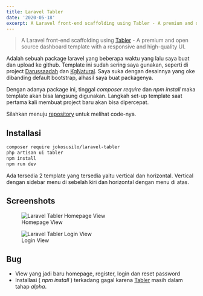 ```yaml
---
title: Laravel Tabler
date: '2020-05-18'
excerpt: A Laravel front-end scaffolding using Tabler - A premium and open source dashboard template with a responsive and high-quality UI.
---
```


> A Laravel front-end scaffolding using [Tabler](https://github.com/tabler/tabler) - A premium and open source dashboard template with a responsive and high-quality UI.

Adalah sebuah package laravel yang beberapa waktu yang lalu saya buat dan upload ke github.
Template ini sudah sering saya gunakan, seperti di project [Darussaadah](https://ernadwisusanti.com/darussaadah) dan [KgNatural](https://kgnatural.com). Saya suka dengan desainnya yang oke dibanding default bootstrap, alhasil saya buat packagenya.

Dengan adanya package ini, tinggal *composer require* dan *npm install* maka template akan bisa langsung digunakan.
Langkah set-up template saat pertama kali membuat project baru akan bisa dipercepat.

Silahkan menuju [repository](https://github.com/jokosusilo/laravel-tabler) untuk melihat code-nya.

## Installasi
```bash
composer require jokosusilo/laravel-tabler
php artisan ui tabler
npm install
npm run dev
```
Ada tersedia 2 template yang tersedia yaitu vertical dan horizontal. Vertical dengan sidebar menu di sebelah kiri dan horizontal dengan menu di atas.

## Screenshots
<figure>
    <img src="https://raw.githubusercontent.com/jokosusilo/laravel-tabler/master/screenshots/homepage.png" alt="Laravel Tabler Homepage View">
    <figcaption class="-mt-4">Homepage View</figcaption>
</figure>

<figure>
    <img src="https://raw.githubusercontent.com/jokosusilo/laravel-tabler/master/screenshots/login.png" alt="Laravel Tabler Login View">
    <figcaption class="-mt-4">Login View</figcaption>
</figure>

## Bug
- View yang jadi baru homepage, register, login dan reset password
- Installasi ( *npm install* ) terkadang gagal karena [Tabler](https://github.com/tabler/tabler) masih dalam tahap *alpha*.
